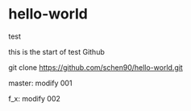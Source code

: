 # hello-world
test

this is the start of test Github

git clone https://github.com/schen90/hello-world.git

master: modify 001

f_x: modify 002

